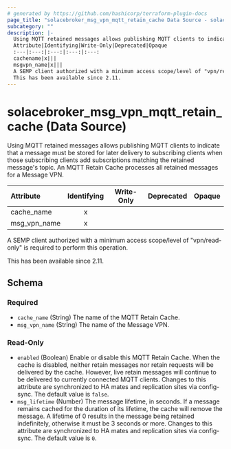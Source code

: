 ```yaml
---
# generated by https://github.com/hashicorp/terraform-plugin-docs
page_title: "solacebroker_msg_vpn_mqtt_retain_cache Data Source - solacebroker"
subcategory: ""
description: |-
  Using MQTT retained messages allows publishing MQTT clients to indicate that a message must be stored for later delivery to subscribing clients when those subscribing clients add subscriptions matching the retained message's topic. An MQTT Retain Cache processes all retained messages for a Message VPN.
  Attribute|Identifying|Write-Only|Deprecated|Opaque
  :---|:---:|:---:|:---:|:---:
  cachename|x|||
  msgvpn_name|x|||
  A SEMP client authorized with a minimum access scope/level of "vpn/read-only" is required to perform this operation.
  This has been available since 2.11.
---
```


# solacebroker_msg_vpn_mqtt_retain_cache (Data Source)

Using MQTT retained messages allows publishing MQTT clients to indicate that a message must be stored for later delivery to subscribing clients when those subscribing clients add subscriptions matching the retained message's topic. An MQTT Retain Cache processes all retained messages for a Message VPN.


Attribute|Identifying|Write-Only|Deprecated|Opaque
:---|:---:|:---:|:---:|:---:
cache_name|x|||
msg_vpn_name|x|||



A SEMP client authorized with a minimum access scope/level of "vpn/read-only" is required to perform this operation.

This has been available since 2.11.



<!-- schema generated by tfplugindocs -->
## Schema

### Required

- `cache_name` (String) The name of the MQTT Retain Cache.
- `msg_vpn_name` (String) The name of the Message VPN.

### Read-Only

- `enabled` (Boolean) Enable or disable this MQTT Retain Cache. When the cache is disabled, neither retain messages nor retain requests will be delivered by the cache. However, live retain messages will continue to be delivered to currently connected MQTT clients. Changes to this attribute are synchronized to HA mates and replication sites via config-sync. The default value is `false`.
- `msg_lifetime` (Number) The message lifetime, in seconds. If a message remains cached for the duration of its lifetime, the cache will remove the message. A lifetime of 0 results in the message being retained indefinitely, otherwise it must be 3 seconds or more. Changes to this attribute are synchronized to HA mates and replication sites via config-sync. The default value is `0`.


